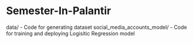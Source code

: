 # Semester-In-Palantir

data/ - Code for generating dataset
social_media_accounts_model/ - Code for training and deploying Logisitic Regression model 

